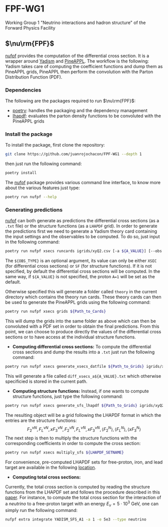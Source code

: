 # FPF-WG1
Working Group 1 "Neutrino interactions and hadron structure" of the Forward Physics Facility

## $\nu\rm{FPF}$

[nufpf](https://github.com/juanrojochacon/FPF-WG1/tree/main/nufpf) provides the computation of the differential cross section. It is a wrapper around [Yadism](https://github.com/NNPDF/yadism) and [PineAPPL](https://github.com/NNPDF/pineappl). The workflow is the following: Yadism takes care of computing the coefficient functions and dump them as PineAPPL grids, PineAPPL then perform the convolution with the Parton Distribution Function (PDF).

### Dependencies

The following are the packages required to run $\nu\rm{FPF}$:
- [poetry](https://python-poetry.org/): handles the packaging and the dependency management
- [lhapdf](https://lhapdf.hepforge.org/): evaluates the parton density functions to be convoluted with the PineAPPL grids

### Install the package

To install the package, first clone the repository:
```bash
git clone https://github.com/juanrojochacon/FPF-WG1 --depth 1
```
then just run the following command:
```bash
poetry install
```
The [nufpf](https://github.com/juanrojochacon/FPF-WG1/tree/main/nufpf) package provides various command line interface, to know more about the various features just type:
```bash
poetry run nufpf --help
```

### Generating predictions

[nufpf](https://github.com/juanrojochacon/FPF-WG1/tree/main/nufpf) can both generate as predictions the differential cross sections (as a `.txt` file) or the structure functions (as a `LHAPDF` grid). In order to generate the predictions first we need to generate a Yadism theory card containing the input settings and the observables to be computed. To do so, just input in the following command:
```bash
poetry run nufpf xsecs runcards igrids/xyQ2.csv [-a ${A_VALUE}] [--obs ${OBS_TYPE}]
```
The `${OBS_TYPE}` is an optional argument, its value can only be either `XSEC` (for differential cross sections) or `SF` (for structure functions). If it is not specified, by default the differential cross sections will be computed. In the same way, if `${A_VALUE}` is not specified, the proton `A=1` will be set as the default.

Otherwise specified this will generate a folder called `theory` in the current directory which contains the theory run cards. These theory cards can then be used to generate the PineAPPL grids using the following command:
```bash
poetry run nufpf xsecs grids ${Path_to_Cards}
```
This will dump the grids into the same folder as above which can then be convoluted with a PDF set in order to obtain the final predictions. From this point, we can choose to produce directly the values of the differential cross sections or to have access at the individual structure functions.

* **Computing differential cross sections:**
To compute the differential cross sections and dump the results into a `.txt` just run the following command:
```bash
poetry run nufpf xsecs generate_xsecs_datfile ${Path_to_Grids} igrids/xyQ2.csv ${PDFSET_NAME}
```
This will generate a file called `diff_xsecs_a${A_VALUE}.txt` which otherwise specificied is stored in the current path.

* **Computing structure functions:**
Instead, if one wants to compute structure functions, just type the following command:
```bash
poetry run nufpf xsecs generate_sfs_lhapdf ${Path_to_Grids} igrids/xyQ2.csv ${PDFSET_NAME}
```
The resulting object will be a grid following the LHAPDF format in which the entries are the structure functions:
$$F_2^{\nu N}, F_L^{\nu N}, xF_3^{\nu N}, F_2^{\bar{\nu} N}, F_L^{\bar{\nu} N}, xF_3^{\bar{\nu} N}, \langle F_2^N \rangle, \langle F_L^N \rangle, \langle xF_3^N \rangle$$
The next step is then to multiply the structure functions with the corresponding coefficients in order to compute the cross section:
```bash
poetry run nufpf xsecs multiply_sfs ${LHAPDF_SETNAME}
```
For convenience, pre-computed LHAPDF sets for free-proton, iron, and lead target are available in
the following [location](https://data.nnpdf.science/FPF-DIS/).

* **Computing total cross sections:**

Currently, the total cross section is computed by reading the structure functions from the
LHAPDF set and follows the procedure described in this [paper](https://arxiv.org/pdf/1808.02034.pdf).
For instance, to compute the total cross section for the interaction of a *neutrino* to
a free-proton target with an energy $E_\nu = 5 \cdot 10^3~\mathrm{GeV}$, one can simply run the
following command:
```bash
nufpf extra integrate YADISM_SFS_A1 -a 1 -e 5e3 --type neutrino
```
